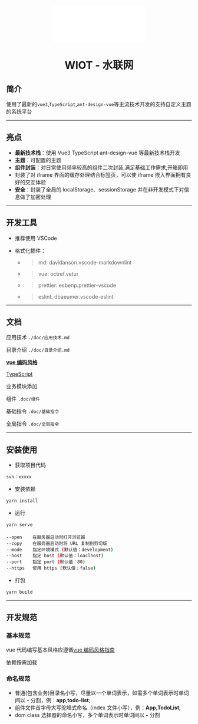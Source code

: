 <div align="center">
<img alt="VbenAdmin Logo" width="250" height="100" src="./public/static/images/app/logo.svg">
<br/>
<h1>WIOT - 水联网</h1>
</div>

## 简介

使用了最新的`vue3`,`TypeScript`,`ant-design-vue`等主流技术开发的支持自定义主题的系统平台

---

## 亮点

- **最新技术栈**：使用 Vue3 TypeScript ant-design-vue 等最新技术栈开发
- **主题**：可配置的主题
- **组件封装**：对日常使用频率较高的组件二次封装,满足基础工作需求,开箱即用
- 封装了对 iframe 界面的缓存处理结合标签页，可以使 iframe 嵌入界面拥有良好的交互体验
- **安全**：封装了全局的 localStorage、sessionStorage 并在非开发模式下对信息做了加密处理

---

## 开发工具

- 推荐使用 VSCode
- 格式化插件：

  - > md: davidanson.vscode-markdownlint
  - > vue: octref.vetur
  - > prettier: esbenp.prettier-vscode
  - > eslint: dbaeumer.vscode-eslint

---

## 文档

应用技术 `./doc/应用技术.md`

目录介绍 `./doc/目录介绍.md`

**[vue 编码风格](https://vue3js.cn/docs/zh/style-guide/)**

[TypeScript](https://www.tslang.cn/docs/home.html)

业务模块添加

组件 `.doc/组件`

基础指令 `.doc/基础指令`

全局指令 `.doc/全局指令`

---

## 安装使用

- 获取项目代码

```bash
svn：xxxxx
```

- 安装依赖

```bash
yarn install
```

- 运行

```bash
yarn serve

--open    在服务器启动时打开浏览器
--copy    在服务器启动时将 URL 复制到剪切版
--mode    指定环境模式 (默认值：development)
--host    指定 host (默认值：loaclhost)
--port    指定 port (默认值：80)
--https   使用 https (默认值：false)
```

- 打包

```bash
yarn build
```

---

## 开发规范

### 基本规范

vue 代码编写基本风格应遵循[vue 编码风格指南](https://vue3js.cn/docs/zh/style-guide/)

依赖按需加载

### 命名规范

- 普通(包含业务)目录名小写，尽量以一个单词表示，如需多个单词表示时单词间以 **-** 分割，例：**app**,**todo-list**;
- 组件文件首字母大写驼峰式命名（index 文件小写），例：**App**,**TodoList**;
- dom class 选择器的命名小写，多个单词表示时单词间以 **-** 分割
